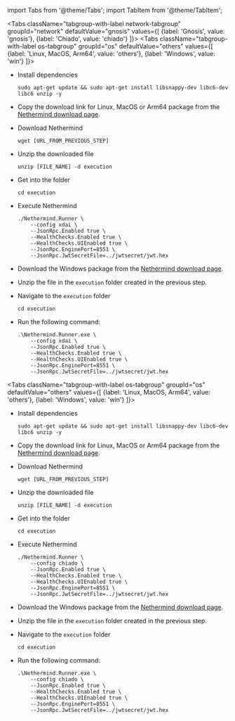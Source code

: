 import Tabs from '@theme/Tabs';
import TabItem from '@theme/TabItem';

<Tabs className="tabgroup-with-label network-tabgroup" groupId="network" defaultValue="gnosis" values={[
{label: 'Gnosis', value: 'gnosis'},
{label: 'Chiado', value: 'chiado'}
]}>
<TabItem value="gnosis">
<Tabs className="tabgroup-with-label os-tabgroup" groupId="os" defaultValue="others" values={[
{label: 'Linux, MacOS, Arm64', value: 'others'},
{label: 'Windows', value: 'win'}
]}>
<TabItem value="others">

- Install dependencies
    ```shell
    sudo apt-get update && sudo apt-get install libsnappy-dev libc6-dev libc6 unzip -y
    ```

- Copy the download link for Linux, MacOS or Arm64 package from the [Nethermind download page](https://downloads.nethermind.io/).

- Download Nethermind
    ```shell
    wget [URL_FROM_PREVIOUS_STEP]
    ```

- Unzip the downloaded file
    ```shell
    unzip [FILE_NAME] -d execution
    ```

- Get into the folder
    ```shell
    cd execution
    ```

- Execute Nethermind
    ```shell
    ./Nethermind.Runner \
        --config xdai \
        --JsonRpc.Enabled true \
        --HealthChecks.Enabled true \
        --HealthChecks.UIEnabled true \
        --JsonRpc.EnginePort=8551 \
        --JsonRpc.JwtSecretFile=../jwtsecret/jwt.hex
    ```
                            
</TabItem>
<TabItem value="win">

- Download the Windows package from the [Nethermind download page](https://downloads.nethermind.io/).

- Unzip the file in the <code>execution</code> folder created in the previous step.

- Navigate to the <code>execution</code> folder
    ```shell
    cd execution
    ```

- Run the following command:
    ```shell
    .\Nethermind.Runner.exe \
        --config xdai \
        --JsonRpc.Enabled true \
        --HealthChecks.Enabled true \
        --HealthChecks.UIEnabled true \
        --JsonRpc.EnginePort=8551 \
        --JsonRpc.JwtSecretFile=../jwtsecret/jwt.hex
    ```

</TabItem>
</Tabs>
</TabItem>
<TabItem value="chiado">

<Tabs className="tabgroup-with-label os-tabgroup" groupId="os" defaultValue="others" values={[
{label: 'Linux, MacOS, Arm64', value: 'others'},
{label: 'Windows', value: 'win'}
]}>
<TabItem value="others">

- Install dependencies
    ```shell
    sudo apt-get update && sudo apt-get install libsnappy-dev libc6-dev libc6 unzip -y
    ```

- Copy the download link for Linux, MacOS or Arm64 package from the [Nethermind download page](https://downloads.nethermind.io/).

- Download Nethermind
    ```shell
    wget [URL_FROM_PREVIOUS_STEP]
    ```

- Unzip the downloaded file
    ```shell
    unzip [FILE_NAME] -d execution
    ```

- Get into the folder
    ```shell
    cd execution
    ```

- Execute Nethermind
    ```shell
    ./Nethermind.Runner \
        --config chiado \
        --JsonRpc.Enabled true \
        --HealthChecks.Enabled true \
        --HealthChecks.UIEnabled true \
        --JsonRpc.EnginePort=8551 \
        --JsonRpc.JwtSecretFile=../jwtsecret/jwt.hex
    ```

</TabItem>
<TabItem value="win">

- Download the Windows package from the [Nethermind download page](https://downloads.nethermind.io/).

- Unzip the file in the <code>execution</code> folder created in the previous step.

- Navigate to the <code>execution</code> folder
    ```shell
    cd execution
    ```

- Run the following command:
    ```shell
    .\Nethermind.Runner.exe \
        --config chiado \
        --JsonRpc.Enabled true \
        --HealthChecks.Enabled true \
        --HealthChecks.UIEnabled true \
        --JsonRpc.EnginePort=8551 \
        --JsonRpc.JwtSecretFile=../jwtsecret/jwt.hex
    ```

</TabItem>
</Tabs>

</TabItem>
</Tabs>
